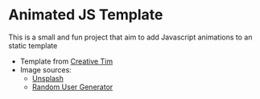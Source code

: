 # Animated JS Template

This is a small and fun project that aim to add Javascript animations to an static template

- Template from [Creative Tim](https://www.creative-tim.com/learning-lab/tailwind-starter-kit/landing)
- Image sources:
  - [Unsplash](https://unsplash.com/)
  - [Random User Generator](https://randomuser.me/)